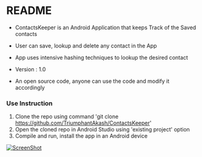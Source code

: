 # README #

* ContactsKeeper is an Android Application that keeps Track of the Saved contacts
* User can save, lookup and delete any contact in the App
* App uses intensive hashing techniques to lookup the desired contact

* Version : 1.0

* An open source code, anyone can use the code and modify it accordingly



###  Use Instruction ###
1. Clone the repo using command 'git clone https://github.com/TriumphantAkash/ContactsKeeper'
2. Open the cloned repo in Android Studio using 'existing project' option
3. Compile and run, install the app in an Android device

[![ScreenShot](http://img.youtube.com/vi/MwgFUFLO6-o/0.jpg)](https://www.youtube.com/watch?v=MwgFUFLO6-o&feature=youtu.be&a)
